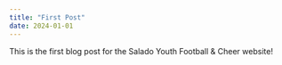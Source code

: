 ```yaml
---
title: "First Post"
date: 2024-01-01
---
```


This is the first blog post for the Salado Youth Football & Cheer website!
